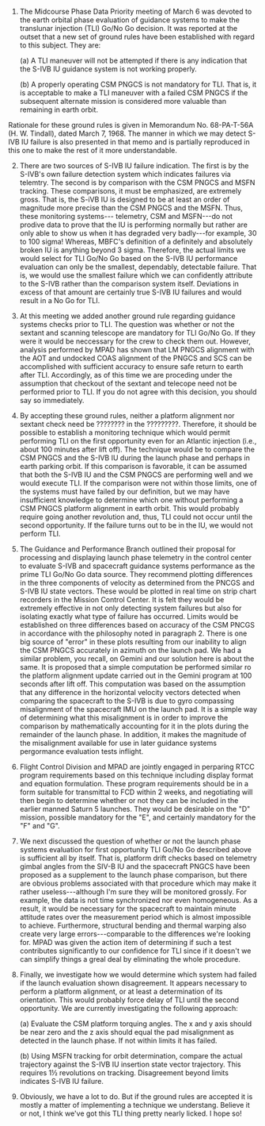 ﻿---
layout: tindallgram
date: Mar 12, 1968
from: PA/Chief, Apollo Data Priority Coordination
serial: 68-PA-T-57A
subject: Sixth Midcourse Phase Mission Techniques meetings
---

1.  The Midcourse Phase Data Priority meeting of March 6 was devoted to
the earth orbital phase evaluation of guidance systems to make the translunar
injection (TLI) Go/No Go decision.  It was reported at the outset
that a new set of ground rules have been established with regard to this
subject.  They are:

    (a)  A TLI maneuver will not be attempted if there is any indication
that the S-IVB IU guidance system is not working properly.

    (b)  A properly operating CSM PNGCS is not mandatory for TLI.  That
is, it is acceptable to make a TLI maneuver with a failed CSM PNGCS if
the subsequent alternate mission is considered more valuable than remaining
in earth orbit.

Rationale for these ground rules is given in Memorandum No. 68-PA-T-56A
(H. W. Tindall), dated March 7, 1968.  The manner in which we may detect
S-IVB IU failure is also presented in that memo and is partially reproduced
in this one to make the rest of it more understandable.

2.  There are two sources of S-IVB IU failure indication.  The first is by
the S-IVB's own failure detection system which indicates failures via
telemtry.  The second is by comparison with the CSM PNGCS and MSFN tracking.
These comparisons, it must be emphasized, are extremely gross.  That
is, the S-iVB IU is designed to be at least an order of magnitude more
precise than the CSM PNGCS and the MSFN.  Thus, these monitoring systems---
telemetry, CSM and MSFN---do not prodive data to prove that the IU is
performing normally but rather are only able to show us when it has
degraded very badly---for example, 30 to 100 sigma! Whereas, MBFC's
definition of a definitely and absolutely broken IU is anything beyond
3 sigma.  Therefore, the actual limits we would select for TLI Go/No Go
based on the S-IVB IU performance evaluation can only be the smallest,
dependably, detectable failure.  That is, we would use the smallest
failure which we can confidently attribute to the S-IVB rather than the
comparison system itself.  Deviations in excess of that amount are
certainly true S-IVB IU failures and would result in a No Go for TLI.

3.  At this meeting we added another ground rule regarding guidance systems
checks prior to TLI.  The question was whether or not the sextant and scanning
telescope are mandatory for TLI Go/No Go.  If they were it would be neccessary
for the crew to check them out.  However, analysis performed by MPAD has shown
that LM PNGCS alignment with the AOT and undocked COAS alignment of the PNGCS
and SCS can be accomplished with sufficient accuracy to ensure safe return to
earth after TLI.  Accordingly, as of this time we are proceding under the
assumption that checkout of the sextant and telecope need not be performed
prior to TLI.  If you do not agree with this decision, you should say so
immediately.
                        
4.  By accepting these ground rules, neither a platform alignment nor sextant
check need be ???????? in the ?????????.  Therefore, it should be possible
to establish a monitoring technique which would permit performing TLI on
the first opportunity even for an Atlantic injection (i.e., about 100 minutes
after lift off).  The technique would be to compare the CSM PNGCS and the
S-IVB IU during the launch phase and perhaps in earth parking orbit.  If
this comparison is favorable, it can be assumed that both the S-IVB IU and
the CSM PNGCS are performing well and we would execute TLI.  If the comparison
were not within those limits, one of the systems must have failed by our
definition, but we may have insufficient knowledge to determine which one
without performing a CSM PNGCS platform alignment in earth orbit.  This would
probably require going another revolution and, thus, TLI could not occur until
the second opportunity.  If the failure turns out to be in the IU, we would
not perform TLI.
			  
5.  The Guidance and Performance Branch outlined their proposal for processing
and displaying launch phase telemetry in the control center to evaluate S-IVB
and spacecraft guidance systems performance as the prime TLI Go/No Go data
source.  They recommend plotting differences in the three components of
velocity as determined from the PNCGS and S-IVB IU state vectors.  These
would be plotted in real time on strip chart recorders in the Mission Control
Center.  It is felt they would be extremely effective in not only detecting
system failures but also for isolating exactly what type of failure has
occurred.  Limits would be established on three differences based on accuracy
of the CSM PNCGS in accordance with the philosophy noted in paragraph 2.
There is one big source of "error" in these plots resulting from our inability
to align the CSM PNGCS accurately in azimuth on the launch pad.  We had a
similar problem, you recall, on Gemini and our solution here is about the
same.  It is proposed that a simple computation be performed similar ro the
platform alignment update carried out in the Gemini program at 100 seconds
after lift off.  This computation was based on the assumption that any
difference in the horizontal velocity vectors detected when comparing the
spacecraft to the S-IVB is due to gyro compassing misalignment of the spacecraft
IMU on the launch pad.  It is a simple way of determining what this
misalignment is in order to improve the comparison by mathematically accounting
for it in the plots during the remainder of the launch phase.  In addition, it
makes the magnitude of the misalignment available for use in later guidance
systems pergormance evaluation tests inflight.

6.  Flight Control Division and MPAD are jointly engaged in perparing RTCC
program requirements based on this technique including display format and
equation formulation.  These program requirements should be in a form
suitable for transmittal to FCD within 2 weeks, and negotiating will then
begin to determine whether or not they can be included in the earlier
manned Saturn 5 launches.  They would be desirable on the "D" mission,
possible mandatory for the "E", and certainly mandatory for the "F" and "G".

7.  We next discussed the question of whether or not the launch phase systems
evaluation for first opportunity TLI Go/No Go described above is sufficient
all by itself.  That is, platform drift checks based on telemetry gimbal
angles from the SIV-B IU and the spacecraft PNGCS have been proposed as a
supplement to the launch phase comparison, but there are obvious problems
associated with that procedure which may make it rather useless---although
I'm sure they will be monitored grossly.  For example, the data is not
time synchronized nor even homogeneous.  As a result, it would be necessary
for the spacecraft to maintain minute attitude rates over the measurement
period which is almost impossible to achieve.  Furthermore, structural
bending and thermal warping also create very large errors---comparable to
the differences we're looking for.  MPAD was given the action item of
determining if such a test contributes significantly to our confidence
for TLI since if it doesn't we can simplify things a greal deal by
eliminating the whole procedure.

8. Finally, we investigate how we would determine which system had failed
if the launch evaluation shown disagreement.  It appears necessary to perform
a platform alignment, or at least a determination of its orientation.  This
would probably force delay of TLI until the second opportunity.  We are
currently investigating the following approach:

    (a)  Evaluate the CSM platform torquing angles.  The x and y axis should
be near zero and the z axis should equal the pad misalignment as detected
in the launch phase.  If not within limits it has failed.

    (b)  Using MSFN tracking for orbit determination, compare the actual
trajectory against the S-IVB IU insertion state vector trajectory.  This
requires 1½ revolutions on tracking.  Disagreement beyond limits indicates
S-IVB IU failure.

9.  Obviously, we have a lot to do.  But if the ground rules are accepted
it is mostly a matter of implementing a technique we understang.  Believe
it or not, I think we've got this TLI thing pretty nearly licked.  I hope so!
